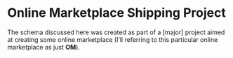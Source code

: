 # Online Marketplace Shipping Project
The schema discussed here was created as part of a [major] project aimed at creating some online marketplace (I’ll referring to this particular online marketplace as just **OM**). 
